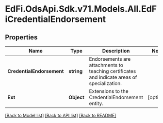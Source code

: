# EdFi.OdsApi.Sdk.v71.Models.All.EdFiCredentialEndorsement

## Properties

Name | Type | Description | Notes
------------ | ------------- | ------------- | -------------
**CredentialEndorsement** | **string** | Endorsements are attachments to teaching certificates and indicate areas of specialization. | 
**Ext** | **Object** | Extensions to the CredentialEndorsement entity. | [optional] 

[[Back to Model list]](../README.md#documentation-for-models) [[Back to API list]](../README.md#documentation-for-api-endpoints) [[Back to README]](../README.md)

